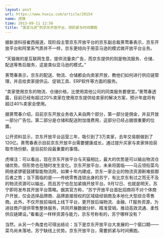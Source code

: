 ```yaml
---
layout: post
url: https://www.huxiu.com/article/20154
name: 虎嗅
time: 2013-09-11 12:56
title: “类亚马逊”的京东开放平台，得抓紧与时间赛跑
---
```

据新浪科技崔西报道，现阶段主管京东开放平台的京东副总裁蒉莺春表示，京东开放平台和阿里系气质并不一样，京东更倾向于用亚马逊的模式做开放平台业务。

“天猫做的是互联网生意，提供流量卖广告，而京东提供的则是物流服务、仓储、配送等售后服务，这是类似亚马逊的模式。”

蒉莺春表示，京东的配送、物流、仓储都会向卖家开放，教他们如何进行供应链管理，并且给卖家提供云、促销工具、ERP软件等方面的服务。

“卖家使用京东的物流、仓储价格，比使用其他公司的同类服务要便宜。”蒉莺春透露，目前已经有超过20%卖家在使用京东提供给卖家的解决方案，预计年底将有超过40%卖家会使用。

据蒉莺春介绍，目前京东开放业务收入来自两个部分，第一部分是佣金，并且开放一部分广告位。第二部分是仓储和配送附加值费用，这部分已经占据很重要的位置。

公开资料显示，京东开放平台运营三年，吸引到了3万卖家，去年交易额做到了120亿。蒉莺春表示目前京东开放平台需要健康成长，通过提升买家与卖家体验获取市场份额，是目前阶段最重要的事情。

虎嗅注：可以看出，现在京东开放平台与天猫相比，最大的优势是可以输出物流仓储优势。但形势也在随时发生变化。京东开放平台，未来将面临——马云领衔菜鸟网络紧锣密鼓建智能物流网，如果十年内建成，京东一家企业的物流资源断难抵御后者之势；当下面临的是——传统零售连锁出身的苏宁，有比京东有过之而无不及的物流资源可以输出，而且苏宁也在加紧搞开放平台。9月12日、也就是明天，苏宁即将发布其开放平台策略。据其官方称，“苏宁开放平台首批招商将不对个体商户开放，仅会选择品牌商、品牌直接授权的区域级经销商及本地化大型综合零售商。此外，不仅开放前端线上线下平台，更开放后端物流、金融、IT服务资源，为进驻商户提供零售整体服务，共同开展数据分析、精准营销，推动高效流通、柔性供应链建设。”看看这一样样资源与能力，京东号称有的，苏宁哪样没有？

当然，从另一个角度也可得出结论：当下是京东开放平台大发展的一个窗口期——菜鸟尚未落地，苏宁缺线上优势。京东开放平台，需要抓紧与时间赛跑。

